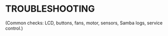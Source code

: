 # TROUBLESHOOTING

(Common checks: LCD, buttons, fans, motor, sensors, Samba logs, service control.)
